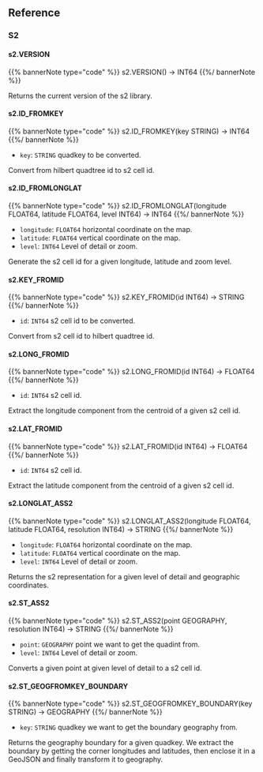 ## Reference

### S2

#### s2.VERSION

{{% bannerNote type="code" %}}
s2.VERSION() -> INT64
{{%/ bannerNote %}}

Returns the current version of the s2 library.

#### s2.ID_FROMKEY

{{% bannerNote type="code" %}}
s2.ID_FROMKEY(key STRING) -> INT64
{{%/ bannerNote %}}

* `key`: `STRING` quadkey to be converted.

Convert from hilbert quadtree id to s2 cell id.

#### s2.ID_FROMLONGLAT

{{% bannerNote type="code" %}}
s2.ID_FROMLONGLAT(longitude FLOAT64, latitude FLOAT64, level INT64) -> INT64
{{%/ bannerNote %}}

* `longitude`: `FLOAT64` horizontal coordinate on the map.
* `latitude`: `FLOAT64` vertical coordinate on the map.
* `level`: `INT64` Level of detail or zoom.

Generate the s2 cell id for a given longitude, latitude and zoom level.

#### s2.KEY_FROMID

{{% bannerNote type="code" %}}
s2.KEY_FROMID(id INT64) -> STRING
{{%/ bannerNote %}}

* `id`: `INT64` s2 cell id to be converted.

Convert from s2 cell id to hilbert quadtree id.

#### s2.LONG_FROMID

{{% bannerNote type="code" %}}
s2.LONG_FROMID(id INT64) -> FLOAT64
{{%/ bannerNote %}}

* `id`: `INT64` s2 cell id.

Extract the longitude component from the centroid of a given s2 cell id.

#### s2.LAT_FROMID

{{% bannerNote type="code" %}}
s2.LAT_FROMID(id INT64) -> FLOAT64
{{%/ bannerNote %}}

* `id`: `INT64` s2 cell id.

Extract the latitude component from the centroid of a given s2 cell id.

#### s2.LONGLAT_ASS2

{{% bannerNote type="code" %}}
s2.LONGLAT_ASS2(longitude FLOAT64, latitude FLOAT64, resolution INT64) -> STRING
{{%/ bannerNote %}}

* `longitude`: `FLOAT64` horizontal coordinate on the map.
* `latitude`: `FLOAT64` vertical coordinate on the map.
* `level`: `INT64` Level of detail or zoom.

Returns the s2 representation for a given level of detail and geographic coordinates.

#### s2.ST_ASS2

{{% bannerNote type="code" %}}
s2.ST_ASS2(point GEOGRAPHY, resolution INT64) -> STRING
{{%/ bannerNote %}}

* `point`: `GEOGRAPHY` point we want to get the quadint from.
* `level`: `INT64` Level of detail or zoom.

Converts a given point at given level of detail to a s2 cell id.

#### s2.ST_GEOGFROMKEY_BOUNDARY

{{% bannerNote type="code" %}}
s2.ST_GEOGFROMKEY_BOUNDARY(key STRING) -> GEOGRAPHY
{{%/ bannerNote %}}

* `key`: `STRING` quadkey we want to get the boundary geography from.

Returns the geography boundary for a given quadkey. We extract the boundary by getting the corner longitudes and latitudes, then enclose it in a GeoJSON and finally transform it to geography.